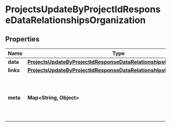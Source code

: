 

# ProjectsUpdateByProjectIdResponseDataRelationshipsOrganization


## Properties

| Name | Type | Description | Notes |
|------------ | ------------- | ------------- | -------------|
|**data** | [**ProjectsUpdateByProjectIdResponseDataRelationshipsOrganizationData**](ProjectsUpdateByProjectIdResponseDataRelationshipsOrganizationData.md) |  |  |
|**links** | [**ProjectsUpdateByProjectIdResponseDataRelationshipsOrganizationLinks**](ProjectsUpdateByProjectIdResponseDataRelationshipsOrganizationLinks.md) |  |  |
|**meta** | **Map&lt;String, Object&gt;** | Free-form object that may contain non-standard information. |  [optional] |



